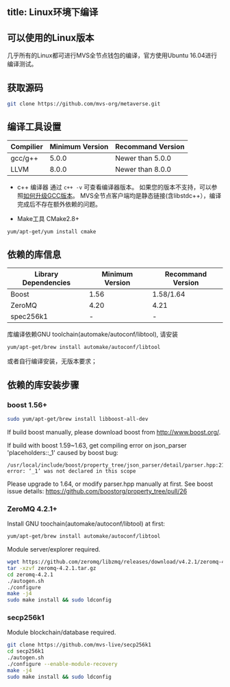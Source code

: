 title: Linux环境下编译
---

## 可以使用的Linux版本
几乎所有的Linux都可进行MVS全节点钱包的编译，官方使用Ubuntu 16.04进行编译测试。

## 获取源码
```bash
git clone https://github.com/mvs-org/metaverse.git
```

## 编译工具设置
| Compilier | Minimum Version |  Recommand Version |
| --------------------------------- | ----------------- | ------------ |
| gcc/g++ |   5.0.0               |  Newer than 5.0.0 |
| LLVM    |   8.0.0               |  Newer than 8.0.0 |
* c++ 编译器
通过 `c++ -v` 可查看编译器版本。
如果您的版本不支持，可以参照[如何升级GCC版本](/helpdoc/upgrade-gcc.html)。
MVS全节点客户端均是静态链接(含libstdc++），编译完成后不存在额外依赖的问题。

* Make工具
CMake2.8+
```bash
yum/apt-get/yum install cmake
```


## 依赖的库信息
| Library Dependencies | Minimum Version | Recommand Version |
| --------------------------------- | ----------------- | ------------ |
| Boost     |   1.56               |  1.58/1.64      |
| ZeroMQ|   4.20               |  4.21           |
| spec256k1 |   -                  |  -              |

库编译依赖GNU toolchain\(automake/autoconf/libtool\), 请安装
```bash
yum/apt-get/brew install automake/autoconf/libtool
```
或者自行编译安装，无版本要求；


## 依赖的库安装步骤
### boost 1.56+
```bash
sudo yum/apt-get/brew install libboost-all-dev
```
If build boost manually, please download boost from <http://www.boost.org/>.

If build with boost 1.59~1.63, get compiling error on json_parser 'placeholders::_1' caused by boost bug:
```
/usr/local/include/boost/property_tree/json_parser/detail/parser.hpp:217:52: error: ‘_1’ was not declared in this scope
```
Please upgrade to 1.64, or modify parser.hpp manually at first.
See boost issue details: <https://github.com/boostorg/property_tree/pull/26>

### ZeroMQ 4.2.1+
Install GNU toochain(automake/autoconf/libtool) at first:
```bash
yum/apt-get/brew install automake/autoconf/libtool
```
Module server/explorer required.
```bash
wget https://github.com/zeromq/libzmq/releases/download/v4.2.1/zeromq-4.2.1.tar.gz
tar -xzvf zeromq-4.2.1.tar.gz
cd zeromq-4.2.1
./autogen.sh
./configure
make -j4
sudo make install && sudo ldconfig
```

### secp256k1 
Module blockchain/database required.
```bash
git clone https://github.com/mvs-live/secp256k1
cd secp256k1
./autogen.sh
./configure --enable-module-recovery
make -j4
sudo make install && sudo ldconfig
```
